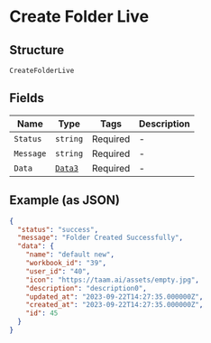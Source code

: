 
# Create Folder Live

## Structure

`CreateFolderLive`

## Fields

| Name | Type | Tags | Description |
|  --- | --- | --- | --- |
| `Status` | `string` | Required | - |
| `Message` | `string` | Required | - |
| `Data` | [`Data3`](../../doc/models/data-3.md) | Required | - |

## Example (as JSON)

```json
{
  "status": "success",
  "message": "Folder Created Successfully",
  "data": {
    "name": "default new",
    "workbook_id": "39",
    "user_id": "40",
    "icon": "https://taam.ai/assets/empty.jpg",
    "description": "description0",
    "updated_at": "2023-09-22T14:27:35.000000Z",
    "created_at": "2023-09-22T14:27:35.000000Z",
    "id": 45
  }
}
```

